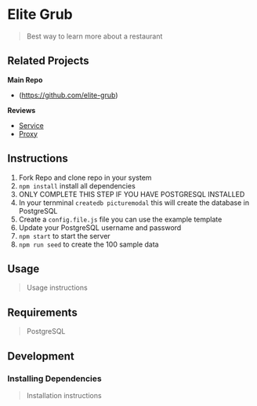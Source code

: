 # Elite Grub

> Best way to learn more about a restaurant
## Related Projects

**Main Repo**
- (https://github.com/elite-grub)

**Reviews**
- [Service](https://github.com/elite-grub/service-sp)
- [Proxy](https://github.com/elite-grub/proxy-sp)

## Instructions
1. Fork Repo and clone repo in your system
2. `npm install` install all dependencies
3. ONLY COMPLETE THIS STEP IF YOU HAVE POSTGRESQL INSTALLED
4. In your ternminal `createdb picturemodal` this will create the database in PostgreSQL
5. Create a  `config.file.js` file you can use the example template
6. Update your PostgreSQL username and password
7. `npm start` to start the server
8. `npm run seed` to create the 100 sample data

## Usage

> Usage instructions

## Requirements

> PostgreSQL

## Development

### Installing Dependencies

> Installation instructions